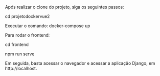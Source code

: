 
Após realizar o clone do projeto, siga os seguintes passos:


cd projetodockervue2

Executar o comando: docker-compose up

Para rodar o frontend:

cd frontend

npm run serve

Em seguida, basta acessar o navegador e acessar a aplicação Django, em http://localhost.
